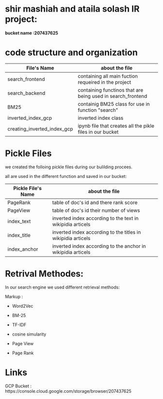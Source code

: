 <h1> shir mashiah and ataila solash IR project:</h1>
<h4> bucket name :207437625</h4>

<h1> code structure and organization</h1>

| File's Name | about the file |
| ------------- | ------------- |
| search_frontend  | containing all main fuction requeired in the project	 |
| search_backend | containing functinos that are being used in search_frontend  |
| BM25  |containig BM25 class for use in function "search"|
| inverted_index_gcp  |inverted index class |
| creating_inverted_index_gcp |ipynb file that creates all the pikle files in our bucket |
<h1> Pickle Files</h1>
we created the folloing pickle files during our bulilding procees.


all are used in the different function and saved in our bucket:


| Pickle File's Name | about the file |
| ------------- | ------------- |
| PageRank  | 	table of doc's id and there rank score |
| PageView  | table of doc's id their number of views |
| index_text  |inverted index according to the text in wikipidia articels|
| index_title  |inverted index according to the titles in wikipidia articels |
| index_anchor |inverted index according to the anchor in wikipidia articels |


<h1> Retrival Methodes:</h1>

In our search engine we used different retrieval methods:

 Markup :
 * Word2Vec
 
 * BM-25

* TF-IDF

* cosine simularity

* Page View

* Page Rank

<h1> Links </h1>
GCP Bucket : https://console.cloud.google.com/storage/browser/207437625
